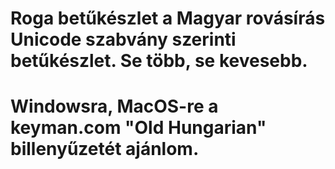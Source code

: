 
# Roga betűkészlet a Magyar rovásírás Unicode szabvány szerinti betűkészlet. Se több, se kevesebb. 
# Windowsra, MacOS-re a keyman.com "Old Hungarian" billenyűzetét ajánlom.
